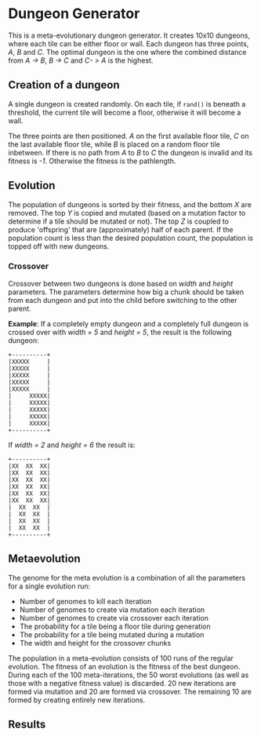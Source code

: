 # Dungeon Generator

This is a meta-evolutionary dungeon generator. It creates 10x10 dungeons, where
each tile can be either floor or wall. Each dungeon has three points, *A*, *B*
and *C*. The optimal dungeon is the one where the combined distance from *A ->
B*, *B -> C* and *C- > A* is the highest.

## Creation of a dungeon

A single dungeon is created randomly. On each tile, if `rand()` is beneath a
threshold, the current tile will become a floor, otherwise it will become a
wall.

The three points are then positioned. *A* on the first available floor tile,
*C* on the last available floor tile, while *B* is placed on a random floor
tile inbetween. If there is no path from *A* to *B* to *C* the dungeon is
invalid and its fitness is *-1*. Otherwise the fitness is the pathlength.


## Evolution

The population of dungeons is sorted by their fitness, and the bottom *X* are
removed. The top *Y* is copied and mutated (based on a mutation factor to
determine if a tile should be mutated or not). The top *Z* is coupled to
produce 'offspring' that are (approximately) half of each parent. If the
population count is less than the desired population count, the population is
topped off with new dungeons.

### Crossover

Crossover between two dungeons is done based on *width* and *height*
parameters. The parameters determine how big a chunk should be taken from each
dungeon and put into the child before switching to the other parent.

**Example**: If a completely empty dungeon and a completely full dungeon is
crossed over with *width = 5* and *height = 5*, the result is the following
dungeon:

    +----------+
    |XXXXX     |
    |XXXXX     |
    |XXXXX     |
    |XXXXX     |
    |XXXXX     |
    |     XXXXX|
    |     XXXXX|
    |     XXXXX|
    |     XXXXX|
    |     XXXXX|
    +----------+

If *width = 2* and *height = 6* the result is:

    +----------+
    |XX  XX  XX|
    |XX  XX  XX|
    |XX  XX  XX|
    |XX  XX  XX|
    |XX  XX  XX|
    |XX  XX  XX|
    |  XX  XX  |
    |  XX  XX  |
    |  XX  XX  |
    |  XX  XX  |
    +----------+

## Metaevolution

The genome for the meta evolution is a combination of all the parameters for a single evolution run:

* Number of genomes to kill each iteration
* Number of genomes to create via mutation each iteration
* Number of genomes to create via crossover each iteration
* The probability for a tile being a floor tile during generation
* The probability for a tile being mutated during a mutation
* The width and height for the crossover chunks

The population in a meta-evolution consists of 100 runs of the regular
evolution. The fitness of an evolution is the fitness of the best dungeon.
During each of the 100 meta-iterations, the 50 worst evolutions (as well as
those with a negative fitness value) is discarded. 20 new iterations are formed
via mutation and 20 are formed via crossover. The remaining 10 are formed by
creating entirely new iterations.


## Results
